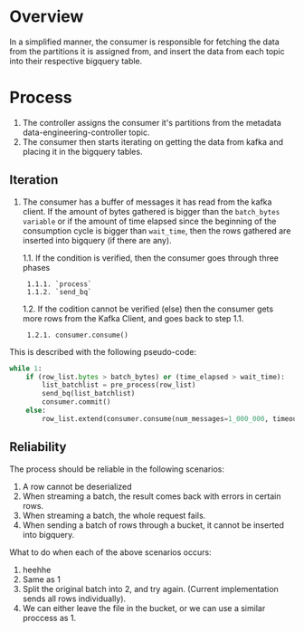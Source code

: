 # Overview 

In a simplified manner, the consumer is responsible for fetching the data from the partitions it is assigned from, and insert the data from each topic into their respective bigquery table. 


# Process

1. The controller assigns the consumer it's partitions from the metadata data-engineering-controller topic.
2. The consumer then starts iterating on getting the data from kafka and placing it in the bigquery tables.

## Iteration

1. The consumer has a buffer of messages it has read from the kafka client. If the amount of bytes gathered is bigger than the `batch_bytes variable` or if the amount of time elapsed since the beginning of the consumption cycle is bigger than `wait_time`, then the rows gathered are inserted into bigquery (if there are any).

	1.1. If the condition is verified, then the consumer goes through three phases	
	
		1.1.1. `process`
		1.1.2. `send_bq`

	1.2. If the codition cannot be verified (else) then the consumer gets more rows from the Kafka Client, and goes back to step 1.1.
	
		1.2.1. consumer.consume()

This is described with the following pseudo-code:
```python
while 1: 
	if (row_list.bytes > batch_bytes) or (time_elapsed > wait_time):
		list_batchlist = pre_process(row_list)
		send_bq(list_batchlist)
		consumer.commit()
	else: 
		row_list.extend(consumer.consume(num_messages=1_000_000, timeout=0))
```


## Reliability

The process should be reliable in the following scenarios: 
1. A row cannot be deserialized
2. When streaming a batch, the result comes back with errors in certain rows.
3. When streaming a batch, the whole request fails.
4. When sending a batch of rows through a bucket, it cannot be inserted into bigquery.


What to do when each of the above scenarios occurs:
1. heehhe
2. Same as 1
3. Split the original batch into 2, and try again. (Current implementation sends all rows individually).
4. We can either leave the file in the bucket, or we can use a similar proccess as 1.